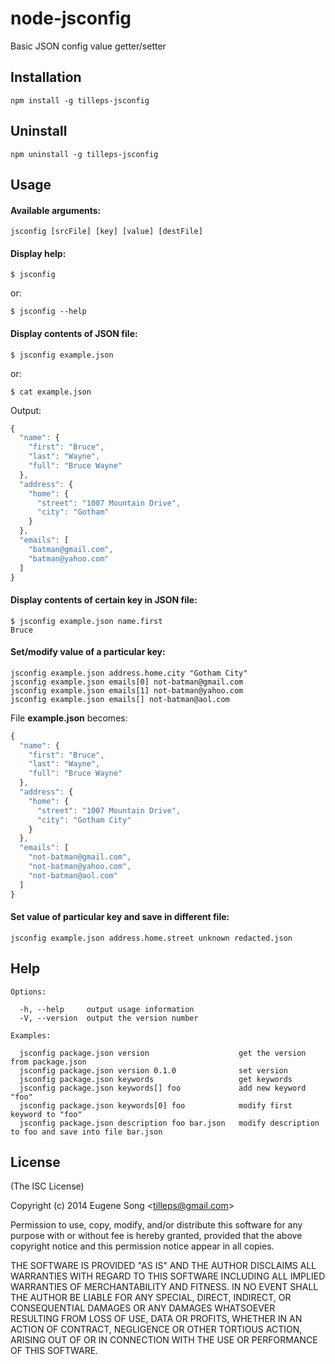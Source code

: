 node-jsconfig
=============

Basic JSON config value getter/setter



## Installation

```
npm install -g tilleps-jsconfig
```

## Uninstall

```
npm uninstall -g tilleps-jsconfig
```


## Usage

#### Available arguments:

```
jsconfig [srcFile] [key] [value] [destFile]
```


#### Display help:
```
$ jsconfig
```
or:
```
$ jsconfig --help
```


#### Display contents of JSON file:

```
$ jsconfig example.json
```
or:
```
$ cat example.json
```

Output:
```javascript
{
  "name": {
    "first": "Bruce",
    "last": "Wayne",
    "full": "Bruce Wayne"
  },
  "address": {
    "home": {
      "street": "1007 Mountain Drive",
      "city": "Gotham"
    }
  },
  "emails": [
    "batman@gmail.com",
    "batman@yahoo.com"
  ]
}
```

#### Display contents of certain key in JSON file:

```
$ jsconfig example.json name.first
Bruce
```




#### Set/modify value of a particular key:
```
jsconfig example.json address.home.city "Gotham City"
jsconfig example.json emails[0] not-batman@gmail.com
jsconfig example.json emails[1] not-batman@yahoo.com
jsconfig example.json emails[] not-batman@aol.com
```

File **example.json** becomes:
```javascript
{
  "name": {
    "first": "Bruce",
    "last": "Wayne",
    "full": "Bruce Wayne"
  },
  "address": {
    "home": {
      "street": "1007 Mountain Drive",
      "city": "Gotham City"
    }
  },
  "emails": [
    "not-batman@gmail.com",
    "not-batman@yahoo.com",
    "not-batman@aol.com"
  ]
}
```


#### Set value of particular key and save in different file:
```
jsconfig example.json address.home.street unknown redacted.json
```




## Help

```
Options:

  -h, --help     output usage information
  -V, --version  output the version number

Examples:

  jsconfig package.json version                    get the version from package.json
  jsconfig package.json version 0.1.0              set version
  jsconfig package.json keywords                   get keywords
  jsconfig package.json keywords[] foo             add new keyword "foo"
  jsconfig package.json keywords[0] foo            modify first keyword to "foo"
  jsconfig package.json description foo bar.json   modify description to foo and save into file bar.json
```


## License 

(The ISC License)

Copyright (c) 2014 Eugene Song &lt;tilleps@gmail.com&gt;

Permission to use, copy, modify, and/or distribute this software for any
purpose with or without fee is hereby granted, provided that the above
copyright notice and this permission notice appear in all copies.

THE SOFTWARE IS PROVIDED "AS IS" AND THE AUTHOR DISCLAIMS ALL WARRANTIES
WITH REGARD TO THIS SOFTWARE INCLUDING ALL IMPLIED WARRANTIES OF
MERCHANTABILITY AND FITNESS. IN NO EVENT SHALL THE AUTHOR BE LIABLE FOR
ANY SPECIAL, DIRECT, INDIRECT, OR CONSEQUENTIAL DAMAGES OR ANY DAMAGES
WHATSOEVER RESULTING FROM LOSS OF USE, DATA OR PROFITS, WHETHER IN AN
ACTION OF CONTRACT, NEGLIGENCE OR OTHER TORTIOUS ACTION, ARISING OUT OF
OR IN CONNECTION WITH THE USE OR PERFORMANCE OF THIS SOFTWARE.

